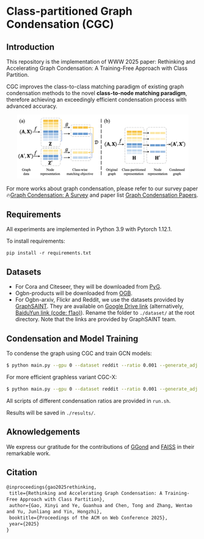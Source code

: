 # Class-partitioned Graph Condensation (CGC)

## Introduction
This repository is the implementation of WWW 2025 paper: Rethinking and Accelerating Graph Condensation: A Training-Free Approach with Class Partition. 

CGC improves the class-to-class matching paradigm of existing graph condensation methods to the novel **class-to-node matching paradigm**, therefore achieving an exceedingly efficient condensation process with advanced accuracy.

<p align="center">
<img src="fig.png" alt="GC" width="450">
</p>

For more works about graph condensation, please refer to our survey paper 🔥[Graph Condensation: A Survey](https://arxiv.org/abs/2401.11720v2) and paper list [Graph Condensation Papers](https://github.com/XYGaoG/Graph-Condensation-Papers).


## Requirements
All experiments are implemented in Python 3.9 with Pytorch 1.12.1.

To install requirements:
```setup
pip install -r requirements.txt
```

## Datasets
* For Cora and Citeseer, they will be downloaded from [PyG](https://www.pyg.org/).
* Ogbn-products will be downloaded from [OGB](https://ogb.stanford.edu/docs/nodeprop/).
* For Ogbn-arxiv, Flickr and Reddit, we use the datasets provided by [GraphSAINT](https://github.com/GraphSAINT/GraphSAINT). They are available on [Google Drive link](https://drive.google.com/open?id=1zycmmDES39zVlbVCYs88JTJ1Wm5FbfLz) (alternatively, [BaiduYun link (code: f1ao)](https://pan.baidu.com/s/1SOb0SiSAXavwAcNqkttwcg)). Rename the folder to `./dataset/` at the root directory. Note that the links are provided by GraphSAINT team. 


## Condensation and Model Training

To condense the graph using CGC and train GCN models:

```bash
$ python main.py --gpu 0 --dataset reddit --ratio 0.001 --generate_adj 1
```

For more efficient graphless variant CGC-X: 
```bash
$ python main.py --gpu 0 --dataset reddit --ratio 0.001 --generate_adj 0
```

All scripts of different condensation ratios are provided in `run.sh`. 

Results will be saved in `./results/`.


## Aknowledgements
We express our gratitude for the contributions of [GGond](https://github.com/ChandlerBang/GCond/tree/main) and [FAISS](https://github.com/facebookresearch/faiss) in their remarkable work.




## Citation

```
@inproceedings{gao2025rethinking,
 title={Rethinking and Accelerating Graph Condensation: A Training-Free Approach with Class Partition},
 author={Gao, Xinyi and Ye, Guanhua and Chen, Tong and Zhang, Wentao and Yu, Junliang and Yin, Hongzhi},
 booktitle={Proceedings of the ACM on Web Conference 2025},
 year={2025}
}
```
